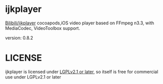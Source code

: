 # ijkplayer

[Bilibili/ijkplayer](https://github.com/Bilibili/ijkplayer) cocoapods,iOS video player based on FFmpeg n3.3, with MediaCodec, VideoToolbox support.

version: 0.8.2

# LICENSE

ijkplayer is licensed under [LGPLv2.1 or later](LICENSE), so itself is free for commercial use under LGPLv2.1 or later
